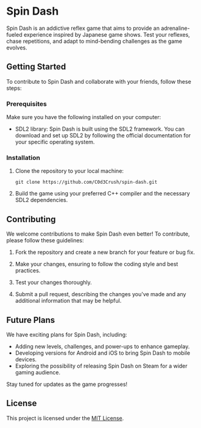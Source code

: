# Spin Dash

Spin Dash is an addictive reflex game that aims to provide an adrenaline-fueled experience inspired by Japanese game shows. Test your reflexes, chase repetitions, and adapt to mind-bending challenges as the game evolves.

## Getting Started

To contribute to Spin Dash and collaborate with your friends, follow these steps:

### Prerequisites

Make sure you have the following installed on your computer:

- SDL2 library: Spin Dash is built using the SDL2 framework. You can download and set up SDL2 by following the official documentation for your specific operating system.

### Installation

1. Clone the repository to your local machine:
   ```shell
   git clone https://github.com/C0d3Crush/spin-dash.git
   ```

2. Build the game using your preferred C++ compiler and the necessary SDL2 dependencies.

## Contributing

We welcome contributions to make Spin Dash even better! To contribute, please follow these guidelines:

1. Fork the repository and create a new branch for your feature or bug fix.

2. Make your changes, ensuring to follow the coding style and best practices.

3. Test your changes thoroughly.

4. Submit a pull request, describing the changes you've made and any additional information that may be helpful.

## Future Plans

We have exciting plans for Spin Dash, including:

- Adding new levels, challenges, and power-ups to enhance gameplay.
- Developing versions for Android and iOS to bring Spin Dash to mobile devices.
- Exploring the possibility of releasing Spin Dash on Steam for a wider gaming audience.

Stay tuned for updates as the game progresses!


## License

This project is licensed under the [MIT License](LICENSE).
